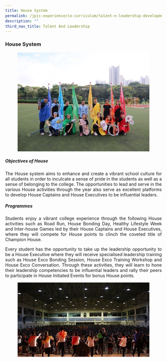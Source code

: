 ```yaml
---
title: House System
permalink: /jpjc-experience/co-curriculum/talent-n-leadership-development-programme/house-system/
description: ""
third_nav_title: Talent And Leadership
---
```

### **House System**
<figure>
<img src="/images/house1.jpg">
</figure>

<div align=justify>
<h5><strong>Objectives of House</strong></h5>
<p>
The House system aims to enhance and create a vibrant school culture for all students in order to inculcate a sense of pride in the students as well as a sense of belonging to the college. The opportunities to lead and serve in the various House activities through the year also serve as excellent platforms to develop House Captains and House Executives to be influential leaders.</p>

<h5><strong>Programmes</strong></h5>
<p>
Students enjoy a vibrant college experience through the following House activities such as Road Run, House Bonding Day, Healthy Lifestyle Week and Inter-house Games led by their House Captains and House Executives, where they will compete for House points to clinch the coveted title of Champion House.</p>

<p>
Every student has the opportunity to take up the leadership opportunity to be a House Executive where they will receive specialised leadership training such as House Exco Bonding Session, House Exco Training Workshop and House Exco Conversation. Through these activities, they will learn to hone their leadership competencies to be influential leaders and rally their peers to participate in House Initiated Events for bonus House points.</p>

<figure>
<img src="/images/house2.jpg">
	</figure>
</div>
